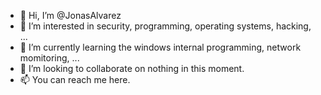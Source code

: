 - 👋 Hi, I’m @JonasAlvarez
- 👀 I’m interested in security, programming, operating systems, hacking, ...
- 🌱 I’m currently learning the windows internal programming, network momitoring, ...
- 💞️ I’m looking to collaborate on nothing in this moment.
- 📫 You can reach me here.

<!---
JonasAlvarez/JonasAlvarez is a ✨ special ✨ repository because its `README.md` (this file) appears on your GitHub profile.
You can click the Preview link to take a look at your changes.
--->
